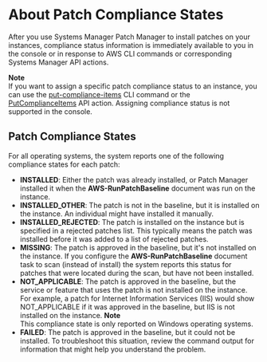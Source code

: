 # About Patch Compliance States<a name="about-patch-compliance-states"></a>

After you use Systems Manager Patch Manager to install patches on your instances, compliance status information is immediately available to you in the console or in response to AWS CLI commands or corresponding Systems Manager API actions\.

**Note**  
If you want to assign a specific patch compliance status to an instance, you can use the [put\-compliance\-items](https://docs.aws.amazon.com/cli/latest/reference/ssm/put-compliance-items.html) CLI command or the [PutComplianceItems](https://docs.aws.amazon.com/systems-manager/latest/APIReference/API_PutComplianceItems.html) API action\. Assigning compliance status is not supported in the console\.

## Patch Compliance States<a name="patch-compliance-values"></a>

For all operating systems, the system reports one of the following compliance states for each patch: 
+ **INSTALLED**: Either the patch was already installed, or Patch Manager installed it when the **AWS\-RunPatchBaseline** document was run on the instance\.
+ **INSTALLED\_OTHER**: The patch is not in the baseline, but it is installed on the instance\. An individual might have installed it manually\.
+ **INSTALLED\_REJECTED**: The patch is installed on the instance but is specified in a rejected patches list\. This typically means the patch was installed before it was added to a list of rejected patches\.
+ **MISSING**: The patch is approved in the baseline, but it's not installed on the instance\. If you configure the **AWS\-RunPatchBaseline** document task to scan \(instead of install\) the system reports this status for patches that were located during the scan, but have not been installed\.
+ **NOT\_APPLICABLE**: The patch is approved in the baseline, but the service or feature that uses the patch is not installed on the instance\. For example, a patch for Internet Information Services \(IIS\) would show NOT\_APPLICABLE if it was approved in the baseline, but IIS is not installed on the instance\.
**Note**  
This compliance state is only reported on Windows operating systems\.
+ **FAILED**: The patch is approved in the baseline, but it could not be installed\. To troubleshoot this situation, review the command output for information that might help you understand the problem\. 